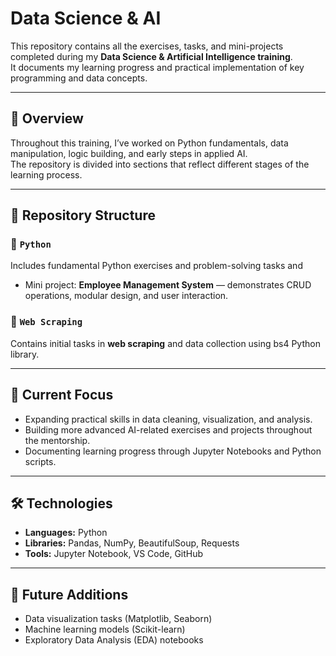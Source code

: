 # Data Science & AI  

This repository contains all the exercises, tasks, and mini-projects completed during my **Data Science & Artificial Intelligence training**.  
It documents my learning progress and practical implementation of key programming and data concepts.  

---

## 🧠 Overview  
Throughout this training, I’ve worked on Python fundamentals, data manipulation, logic building, and early steps in applied AI.  
The repository is divided into sections that reflect different stages of the learning process.  

---

## 📁 Repository Structure  

### 🔹 `Python`  
Includes fundamental Python exercises and problem-solving tasks and
- Mini project: **Employee Management System** — demonstrates CRUD operations, modular design, and user interaction.  

### 🔹 `Web Scraping`  
Contains initial tasks in **web scraping** and data collection using bs4 Python library.

---

## 🚀 Current Focus  
- Expanding practical skills in data cleaning, visualization, and analysis.  
- Building more advanced AI-related exercises and projects throughout the mentorship.  
- Documenting learning progress through Jupyter Notebooks and Python scripts.  

---

## 🛠 Technologies  
- **Languages:** Python  
- **Libraries:** Pandas, NumPy, BeautifulSoup, Requests  
- **Tools:** Jupyter Notebook, VS Code, GitHub  

---

## 📅 Future Additions  
- Data visualization tasks (Matplotlib, Seaborn)  
- Machine learning models (Scikit-learn)  
- Exploratory Data Analysis (EDA) notebooks  
